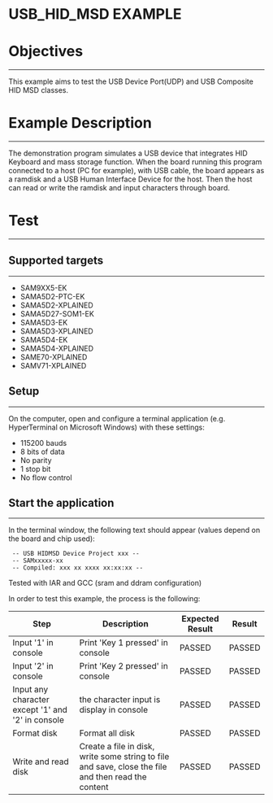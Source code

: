 USB_HID_MSD EXAMPLE
===================

# Objectives
------------
This example aims to test the USB Device Port(UDP) and USB Composite HID MSD
classes.

# Example Description
---------------------
The demonstration program simulates a USB device that integrates HID Keyboard
and mass storage function. When the board running this program connected to a
host (PC for example), with USB cable, the board appears as a ramdisk and a USB
Human Interface Device for the host. Then the host can read or write the
ramdisk and input characters through board.

# Test
------
## Supported targets
--------------------
* SAM9XX5-EK
* SAMA5D2-PTC-EK
* SAMA5D2-XPLAINED
* SAMA5D27-SOM1-EK
* SAMA5D3-EK
* SAMA5D3-XPLAINED
* SAMA5D4-EK
* SAMA5D4-XPLAINED
* SAME70-XPLAINED
* SAMV71-XPLAINED

## Setup
--------
On the computer, open and configure a terminal application
(e.g. HyperTerminal on Microsoft Windows) with these settings:
 - 115200 bauds
 - 8 bits of data
 - No parity
 - 1 stop bit
 - No flow control

## Start the application 
------------------------

In the terminal window, the following text should appear (values depend on the
board and chip used):
```
 -- USB HIDMSD Device Project xxx --
 -- SAMxxxxx-xx
 -- Compiled: xxx xx xxxx xx:xx:xx --
```

Tested with IAR and GCC (sram and ddram configuration)

In order to test this example, the process is the following:

Step | Description | Expected Result | Result
-----|-------------|-----------------|-------
Input '1' in console | Print 'Key 1 pressed' in console | PASSED | PASSED
Input '2' in console | Print 'Key 2 pressed' in console | PASSED | PASSED
Input any character except '1' and '2' in console | the character input is display in console | PASSED | PASSED
Format disk | Format all disk | PASSED | PASSED
Write and read disk | Create a file in disk, write some string to file and save, close the file and then read the content | PASSED | PASSED
